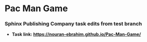 # Pac Man Game
### Sphinx Publishing Company task edits from test branch
- **Task link: https://nouran-ebrahim.github.io/Pac-Man-Game/**
